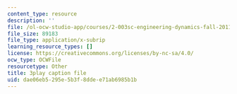 ```yaml
---
content_type: resource
description: ''
file: /ol-ocw-studio-app/courses/2-003sc-engineering-dynamics-fall-2011/dae06eb5295e5b3f8ddee71ab6985b1b_fK9AGvLf3yw.vtt
file_size: 89183
file_type: application/x-subrip
learning_resource_types: []
license: https://creativecommons.org/licenses/by-nc-sa/4.0/
ocw_type: OCWFile
resourcetype: Other
title: 3play caption file
uid: dae06eb5-295e-5b3f-8dde-e71ab6985b1b
---
```

